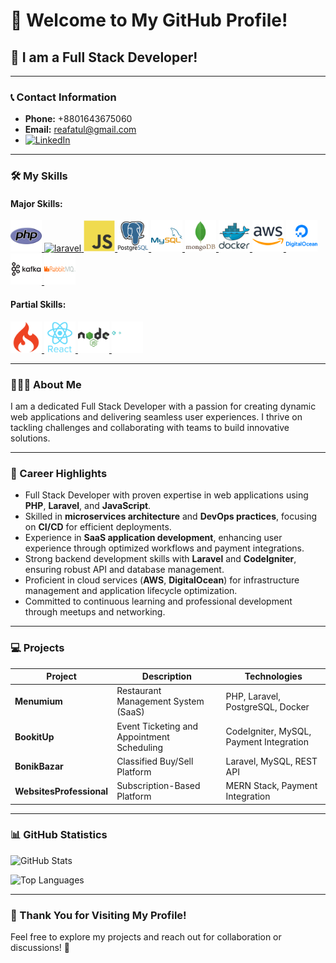 # 👋 Welcome to My GitHub Profile!

## 🌟 I am a Full Stack Developer!

---

### 📞 Contact Information
- **Phone:** +8801643675060
- **Email:** [reafatul@gmail.com](mailto:reafatul@gmail.com)
- [![LinkedIn](https://img.shields.io/badge/-Anik%20Rifat-blue?style=flat&logo=Linkedin&logoColor=white&link=https://linkedin.com/in/anikrifat/)](https://linkedin.com/in/anikrifat/)

---

### 🛠️ My Skills

#### Major Skills:
<p align="left">
    <a href="https://www.php.net/" target="_blank"> <img src="https://raw.githubusercontent.com/devicons/devicon/master/icons/php/php-original.svg" alt="php" width="50" height="50" /> </a>
    <a href="https://laravel.com/" target="_blank"> <img src="https://laravel.com/img/logotype.min.svg" alt="laravel" width="50" height="50" /> </a>
    <a href="https://www.w3schools.com/js/" target="_blank"> <img src="https://raw.githubusercontent.com/devicons/devicon/master/icons/javascript/javascript-original.svg" alt="javascript" width="50" height="50" /> </a>
    <a href="https://www.postgresql.org/" target="_blank"> <img src="https://raw.githubusercontent.com/devicons/devicon/master/icons/postgresql/postgresql-original-wordmark.svg" alt="postgresql" width="50" height="50" /> </a>
    <a href="https://www.mysql.com/" target="_blank"> <img src="https://raw.githubusercontent.com/devicons/devicon/master/icons/mysql/mysql-original-wordmark.svg" alt="mysql" width="50" height="50" /> </a>
    <a href="https://www.mongodb.com/" target="_blank"> <img src="https://raw.githubusercontent.com/devicons/devicon/master/icons/mongodb/mongodb-original-wordmark.svg" alt="mongodb" width="50" height="50" /> </a>
    <a href="https://www.docker.com/" target="_blank"> <img src="https://raw.githubusercontent.com/devicons/devicon/master/icons/docker/docker-original-wordmark.svg" alt="docker" width="50" height="50" /> </a>
    <a href="https://aws.amazon.com/" target="_blank"> <img src="https://raw.githubusercontent.com/devicons/devicon/master/icons/amazonwebservices/amazonwebservices-original-wordmark.svg" alt="aws" width="50" height="50" /> </a>
    <a href="https://www.digitalocean.com/" target="_blank"> <img src="https://raw.githubusercontent.com/devicons/devicon/master/icons/digitalocean/digitalocean-original-wordmark.svg" alt="digitalocean" width="50" height="50" /> </a>
    <a href="https://kafka.apache.org/" target="_blank"> <img src="https://raw.githubusercontent.com/devicons/devicon/master/icons/apachekafka/apachekafka-original-wordmark.svg" alt="kafka" width="50" height="50" /> </a>
    <a href="https://rabbitmq.com/" target="_blank"> <img src="https://raw.githubusercontent.com/devicons/devicon/master/icons/rabbitmq/rabbitmq-original-wordmark.svg" alt="rabbitmq" width="50" height="50" /> </a>
</p>

#### Partial Skills:
<p align="left">
    <a href="https://codeigniter.com/" target="_blank"> <img src="https://raw.githubusercontent.com/devicons/devicon/master/icons/codeigniter/codeigniter-plain.svg" alt="codeigniter" width="50" height="50" /> </a>
    <a href="https://reactjs.org/" target="_blank"> <img src="https://raw.githubusercontent.com/devicons/devicon/master/icons/react/react-original-wordmark.svg" alt="react" width="50" height="50" /> </a>
    <a href="https://nodejs.org/" target="_blank"> <img src="https://raw.githubusercontent.com/devicons/devicon/master/icons/nodejs/nodejs-original-wordmark.svg" alt="nodejs" width="50" height="50" /> </a>
    <a href="https://grpc.io/" target="_blank"> <img src="https://raw.githubusercontent.com/devicons/devicon/master/icons/grpc/grpc-original.svg" alt="gRPC" width="50" height="50" /> </a>
</p>

---

### 👨🏻‍💻 About Me
I am a dedicated Full Stack Developer with a passion for creating dynamic web applications and delivering seamless user experiences. I thrive on tackling challenges and collaborating with teams to build innovative solutions.

---

### 💼 Career Highlights
- Full Stack Developer with proven expertise in web applications using **PHP**, **Laravel**, and **JavaScript**.
- Skilled in **microservices architecture** and **DevOps practices**, focusing on **CI/CD** for efficient deployments.
- Experience in **SaaS application development**, enhancing user experience through optimized workflows and payment integrations.
- Strong backend development skills with **Laravel** and **CodeIgniter**, ensuring robust API and database management.
- Proficient in cloud services (**AWS**, **DigitalOcean**) for infrastructure management and application lifecycle optimization.
- Committed to continuous learning and professional development through meetups and networking.

---

### 💻 Projects
| **Project**                 | **Description**                             | **Technologies**                  |
|-----------------------------|---------------------------------------------|-----------------------------------|
| **Menumium**                | Restaurant Management System (SaaS)        | PHP, Laravel, PostgreSQL, Docker  |
| **BookitUp**                | Event Ticketing and Appointment Scheduling  | CodeIgniter, MySQL, Payment Integration |
| **BonikBazar**              | Classified Buy/Sell Platform                | Laravel, MySQL, REST API          |
| **WebsitesProfessional**     | Subscription-Based Platform                 | MERN Stack, Payment Integration    |

---

### 📊 GitHub Statistics
![GitHub Stats](https://github-readme-stats.vercel.app/api?username=yourusername&show_icons=true&hide_title=true&theme=radical&count_private=true&include_all_commits=true)

![Top Languages](https://github-readme-stats.vercel.app/api/top-langs/?username=yourusername&layout=compact&theme=radical)


---

### 🚀 Thank You for Visiting My Profile!
Feel free to explore my projects and reach out for collaboration or discussions! 👋
